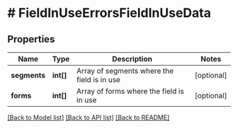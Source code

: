 # # FieldInUseErrorsFieldInUseData

## Properties

Name | Type | Description | Notes
------------ | ------------- | ------------- | -------------
**segments** | **int[]** | Array of segments where the field is in use | [optional] 
**forms** | **int[]** | Array of forms where the field is in use | [optional] 

[[Back to Model list]](../../README.md#documentation-for-models) [[Back to API list]](../../README.md#documentation-for-api-endpoints) [[Back to README]](../../README.md)


